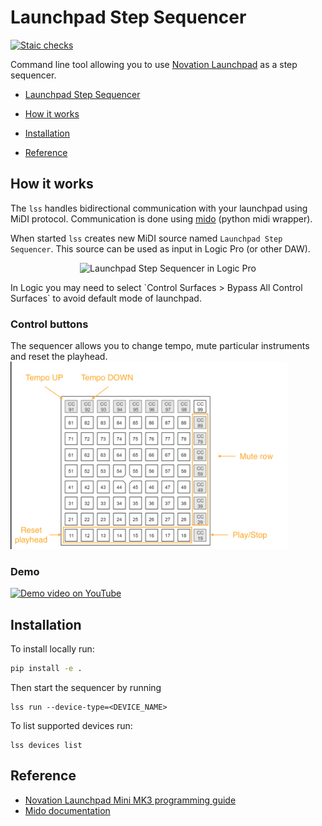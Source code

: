 # Launchpad Step Sequencer
[![Staic checks](https://github.com/turbaszek/lss/actions/workflows/ci.yaml/badge.svg?branch=main)](https://github.com/turbaszek/lss/actions/workflows/ci.yaml)

Command line tool allowing you to use
[Novation Launchpad](https://novationmusic.com/en/launch/launchpad-mini)
as a step sequencer.

<!-- START doctoc generated TOC please keep comment here to allow auto update -->
<!-- DON'T EDIT THIS SECTION, INSTEAD RE-RUN doctoc TO UPDATE -->
- [Launchpad Step Sequencer](#launchpad-step-sequencer)

- [How it works](#how-it-works)
- [Installation](#installation)
- [Reference](#reference)

<!-- END doctoc generated TOC please keep comment here to allow auto update -->

## How it works

The `lss` handles bidirectional communication with your launchpad using MiDI protocol.
Communication is done using [mido](https://mido.readthedocs.io) (python midi wrapper).

When started `lss` creates new MiDI source named `Launchpad Step Sequencer`. This source
can be used as input in Logic Pro (or other DAW).

<p align="center"><img src="images/lss_input.png" height="200" alt="Launchpad Step Sequencer in Logic Pro"></p>
In Logic you may need to select
`Control Surfaces > Bypass All Control Surfaces` to avoid default mode of launchpad.

### Control buttons
The sequencer allows you to change tempo, mute particular instruments and reset the playhead.
<img src="images/lss_function_map.png" height="300" alt="Launchpad Step Sequencer in Logic Pro">

### Demo
[<img src="images/lss_demo.png" height="300" alt="Demo video on YouTube">](https://youtu.be/1i5aPPSh9DQ)

## Installation

To install locally run:
```sh
pip install -e .
```

Then start the sequencer by running
```
lss run --device-type=<DEVICE_NAME>
```
To list supported devices run:
```
lss devices list
```

## Reference

- [Novation Launchpad Mini MK3 programming guide](https://www.djshop.gr/Attachment/DownloadFile?downloadId=10737)
- [Mido documentation](https://mido.readthedocs.io)
